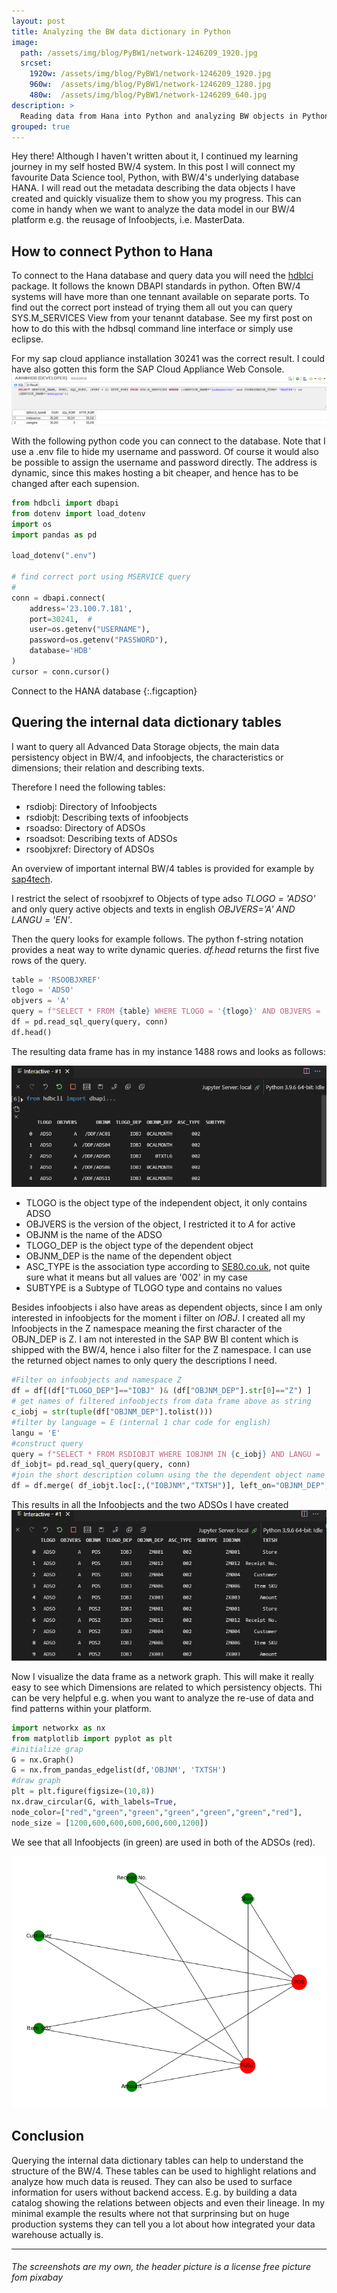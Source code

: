 ```yaml
---
layout: post
title: Analyzing the BW data dictionary in Python
image:
  path: /assets/img/blog/PyBW1/network-1246209_1920.jpg
  srcset:
    1920w: /assets/img/blog/PyBW1/network-1246209_1920.jpg
    960w:  /assets/img/blog/PyBW1/network-1246209_1280.jpg
    480w:  /assets/img/blog/PyBW1/network-1246209_640.jpg
description: >
  Reading data from Hana into Python and analyzing BW objects in Python
grouped: true
---
```


Hey there!
Although I haven't written about it, I continued my learning journey in my self hosted BW/4 system. In this post I will connect my favourite Data Science tool, Python, with BW/4's underlying database HANA. I will read out the metadata describing the data objects I have created and quickly visualize them to show you my progress. This can come in handy when we want to analyze the data model in our BW/4 platform e.g. the reusage of Infoobjects, i.e. MasterData.


## How to connect Python to Hana

To connect to the Hana database and query data you will need the [hdblci](https://pypi.org/project/hdbcli/) package. It follows the known DBAPI standards in python. Often BW/4 systems will have more than one tennant available on separate ports. To find out the correct port instead of trying them all out you can query SYS.M_SERVICES View from your tenannt database. See my first post on how to do this with the hdbsql command line interface or simply use eclipse.

For my sap cloud appliance installation 30241 was the correct result. I could have also gotten this form the SAP Cloud Appliance Web Console.
![M_Services Result](/assets/img/blog/PyBW1/MSERVICESQuery.png)

With the following python code you can connect to the database. Note that I use a .env file to hide my username and password. Of course it would also be possible to assign the username and password directly. The address is dynamic, since this makes hosting a bit cheaper, and hence has to be changed after each supension.

~~~python
from hdbcli import dbapi
from dotenv import load_dotenv
import os
import pandas as pd

load_dotenv(".env")

# find correct port using MSERVICE query
# 
conn = dbapi.connect(
    address='23.100.7.181',
    port=30241,  #
    user=os.getenv("USERNAME"),
    password=os.getenv("PASSWORD"),
    database='HDB'
)
cursor = conn.cursor()
~~~

Connect to the HANA database
{:.figcaption}

## Quering the internal data dictionary tables

I want to query all Advanced Data Storage objects, the main data persistency object in BW/4, and infoobjects, the characteristics or dimensions; their relation and describing texts.

Therefore I need the following tables:
- rsdiobj: Directory of Infoobjects
- rsdiobjt: Describing texts of infoobjects
- rsoadso: Directory of ADSOs
- rsoadsot: Describing texts of ADSOs
- rsoobjxref: Directory of ADSOs

An overview of important internal BW/4 tables is provided for example by [sap4tech](https://sap4tech.net/most-important-sap-bw-tables/).

I restrict the select of rsoobjxref to Objects of type adso *TLOGO = 'ADSO'* and only query active objects and texts in english *OBJVERS='A' AND LANGU = 'EN'*.

Then the query looks for example follows. The python f-string notation provides a neat way to write dynamic queries. *df.head* returns the first five rows of the query.

~~~python
table = 'RSOOBJXREF' 
tlogo = 'ADSO'
objvers = 'A'
query = f"SELECT * FROM {table} WHERE TLOGO = '{tlogo}' AND OBJVERS = '{objvers}' "
df = pd.read_sql_query(query, conn)
df.head()
~~~

The resulting data frame has in my instance 1488 rows and looks as follows:

![M_Services Result](/assets/img/blog/PyBW1/dfhead.png)

- TLOGO is the object type of the independent object, it only contains ADSO
- OBJVERS is the version of the object, I restricted it to *A* for active
- OBJNM is the name of the ADSO
- TLOGO_DEP is the object type of the dependent object
- OBJNM_DEP is the name of the dependent object
- ASC_TYPE is the association type according to [SE80.co.uk](https://www.se80.co.uk/saptables/r/rsoo/rsoobjxref.htm), not quite sure what it means but all values are '002' in my case
- SUBTYPE is a Subtype of TLOGO type and contains no values

Besides infoobjects i also have areas as dependent objects, since I am only interested in infoobjects for the moment i filter on *IOBJ*. I created all my Infoobjects in the Z namespace meaning the first character of the OBJN_DEP is Z. I am not interested in the SAP BW BI content which is shipped with the BW/4, hence i also filter for the Z namespace. 
I can use the returned object names to only query the descriptions I need.

~~~python
#Filter on infoobjects and namespace Z
df = df[(df["TLOGO_DEP"]=="IOBJ" )& (df["OBJNM_DEP"].str[0]=="Z") ]
# get names of filtered infoobjects from data frame above as string
c_iobj = str(tuple(df["OBJNM_DEP"].tolist()))
#filter by language = E (internal 1 char code for english)
langu = 'E'
#construct query
query = f"SELECT * FROM RSDIOBJT WHERE IOBJNM IN {c_iobj} AND LANGU = '{langu}' AND OBJVERS = '{objvers}'"
df_iobjt= pd.read_sql_query(query, conn)
#join the short description column using the the dependent object name in df and the IOBJNM in df_iobjt
df = df.merge( df_iobjt.loc[:,("IOBJNM","TXTSH")], left_on="OBJNM_DEP", right_on = "IOBJNM", how="left")

~~~

This results in all the Infoobjects and the two ADSOs I have created
![Infoobjects and ADSOs](/assets/img/blog/PyBW1/ResultingFrame.png)

Now I visualize the data frame as a network graph. This will make it really easy to see which Dimensions are related to which persistency objects. Thi can be very helpful e.g. when you want to analyze the re-use of data and find patterns within your platform.

~~~python
import networkx as nx
from matplotlib import pyplot as plt
#initialize grap
G = nx.Graph()
G = nx.from_pandas_edgelist(df,'OBJNM', 'TXTSH')
#draw graph
plt = plt.figure(figsize=(10,8))
nx.draw_circular(G, with_labels=True, 
node_color=["red","green","green","green","green","green","red"],
node_size = [1200,600,600,600,600,600,1200])
~~~

We see that all Infoobjects (in green) are used in both of the ADSOs (red).

![Infoobjects and ADSOs](/assets/img/blog/PyBW1/graph.png)

## Conclusion

Querying the internal data dictionary tables can help to understand the structure of the BW/4. These tables can be used to highlight relations and analyze how much data is reused. They can also be used to surface information for users without backend access. E.g. by building a data catalog showing the relations between objects and even their lineage. In my minimal example the results where not that surprinsing but on huge production systems they can tell you a lot about how integrated your data warehouse actually is. 


--------

###### The screenshots are my own, the header picture is a license free picture fom pixabay
